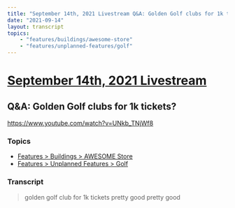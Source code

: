```yaml
---
title: "September 14th, 2021 Livestream Q&A: Golden Golf clubs for 1k tickets?"
date: "2021-09-14"
layout: transcript
topics:
    - "features/buildings/awesome-store"
    - "features/unplanned-features/golf"
---
```

# [September 14th, 2021 Livestream](../2021-09-14.md)
## Q&A: Golden Golf clubs for 1k tickets?
https://www.youtube.com/watch?v=UNkb_TNjWf8

### Topics
* [Features > Buildings > AWESOME Store](../topics/features/buildings/awesome-store.md)
* [Features > Unplanned Features > Golf](../topics/features/unplanned-features/golf.md)

### Transcript

> golden golf club for 1k tickets pretty good pretty good
